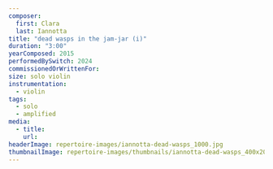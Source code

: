 ```yaml
---
composer:
  first: Clara
  last: Iannotta
title: "dead wasps in the jam-jar (i)"
duration: "3:00"
yearComposed: 2015
performedBySwitch: 2024
commissionedOrWrittenFor:
size: solo violin
instrumentation:
  - violin
tags:
  - solo
  - amplified
media:
  - title:
    url:
headerImage: repertoire-images/iannotta-dead-wasps_1000.jpg
thumbnailImage: repertoire-images/thumbnails/iannotta-dead-wasps_400x200.jpg
---
```

